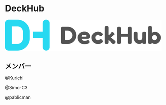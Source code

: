 # DeckHub

![deckhub-logo](https://github.com/DeckHub/.github/blob/main/images/deckhub-logo.png?raw=true)

## メンバー
@Kurichi

@Simo-C3

@pablicman
